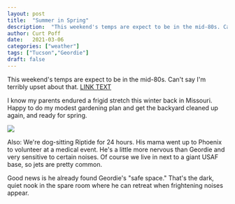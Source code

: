 ```yaml
---
layout: post
title:  "Summer in Spring"
description:  "This weekend's temps are expect to be in the mid-80s. Can't say I'm terribly upset about that."
author: Curt Poff
date:   2021-03-06
categories: ["weather"]
tags: ["Tucson","Geordie"]
draft: false
---
```


This weekend's temps are expect to be in the mid-80s. Can't say I'm terribly upset about that.
[LINK TEXT](http://www.google.com)

<!--more-->

I know my parents endured a frigid stretch this winter back in Missouri. Happy to do my modest gardening plan and get the backyard cleaned up again, and ready for spring.

![](https://blog.curtpoff.com/uploads/riptide.jpg)

Also: We're dog-sitting Riptide for 24 hours. His mama went up to Phoenix to volunteer at a medical event. He's a little more nervous than Geordie and very sensitive to certain noises. Of course we live in next to a giant USAF base, so jets are pretty common.

Good news is he already found Geordie's "safe space." That's the dark, quiet nook in the spare room where he can retreat when frightening noises appear.
